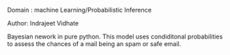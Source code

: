 Domain : machine Learning/Probabilistic Inference

Author: Indrajeet Vidhate

Bayesian nework in pure python. This model uses condiditonal probabilities to 
assess the chances of a mail being an spam or safe email.
